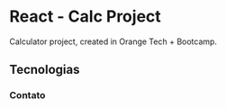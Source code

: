 # React - Calc Project
Calculator project, created in Orange Tech + Bootcamp.

## Tecnologias 

### Contato
   
